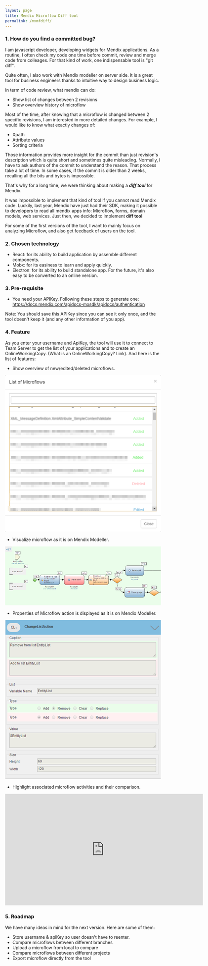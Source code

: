 ```yaml
---
layout: page
title: Mendix Microflow Diff tool
permalink: /mxmfdiff/
---
```


### 1. How do you find a committed bug?
I am javascript developer, developing widgets for Mendix applications.
As a routine, I often check my code one time before commit, review and merge code from colleages. 
For that kind of work, one indispensable tool is "git diff". 

Quite often, I also work with Mendix modeller on server side. 
It is a great tool for business engineers thanks to intuitive way to design business logic.

In term of code review, what mendix can do:
   - Show list of changes between 2 revisions
   - Show overview history of microflow 

Most of the time, after knowing that a microflow is changed between 2 specific revisions, I am interested in more detailed changes. 
For example, I would like to know what exactly changes of: 
   - Xpath
   - Attribute values
   - Sorting criteria 

Those information provides more insight for the commit than just revision's description which is quite short and sometimes quite misleading. Normally, I have to ask authors of the commit to understand the reason. That process take a lot of time.
In some cases, if the commit is older than 2 weeks, recalling all the bits and bytes is impossible.

That's why for a long time, we were thinking about making a _**diff tool**_ for Mendix. 

It was impossible to implement that kind of tool if you cannot read Mendix code. 
Luckily, last year, Mendix have just had their SDK, making it possible to developers to read all mendix apps info: Microflow, forms, domain models, web services. Just then, we decided to implement **diff tool**

For some of the first versions of the tool, I want to mainly focus on analyzing Microflow, and also get feedback of users on the tool.

### 2. Chosen technology
- React: for its ability to build application by assemble different components.
- Mobx: for its easiness to learn and apply quickly.
- Electron: for its ability to build standalone app. For the future, it's also easy to be converted to an online version.

### 3. Pre-requisite
- You need your APIKey. Following these steps to generate one:
https://docs.mendix.com/apidocs-mxsdk/apidocs/authentication

Note: You should save this APIKey since you can see it only once, and the tool doesn't keep it (and any other information of you app).

### 4. Feature
As you enter your username and ApiKey, the tool will use it to connect to Team Server to get the list of your applications and to create an OnlineWorkingCopy. 
(What is an OnlineWorkingCopy? Link). And here is the list of features:

- Show overview of new/edited/deleted microflows.

![statusoverview](https://raw.githubusercontent.com/vietduc1441/vietduc1441.github.io/master/img/sttoverview.png)

- Visualize microflow as it is on Mendix Modeller.

![over_view](https://raw.githubusercontent.com/vietduc1441/vietduc1441.github.io/master/img/mf.png)

- Properties of Microflow action is displayed as it is on Mendix Modeller.

![properties](https://raw.githubusercontent.com/vietduc1441/vietduc1441.github.io/master/img/prop.png)

- Highlight associated microflow activities and their comparison.

<iframe width="640" height="360" src="https://www.youtube.com/embed/Bnskh7YNqTs?rel=0" frameborder="0" ></iframe>

### 5. Roadmap
We have many ideas in mind for the next version. Here are some of them:

- Store username & apiKey so user doesn't have to reenter.
- Compare microflows between different branches
- Upload a microflow from local to compare 
- Compare microflows between different projects
- Export microflow directly from the tool 